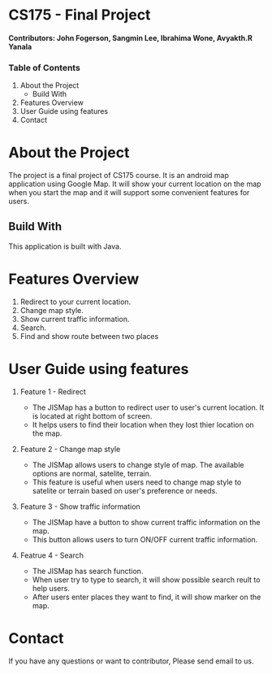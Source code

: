  # CS175 - Final Project
#### Contributors: John Fogerson, Sangmin Lee, Ibrahima Wone, Avyakth.R Yanala

### Table of Contents
1. About the Project
    * Build With
2. Features Overview
3. User Guide using features
4. Contact

# About the Project
The project is a final project of CS175 course.
It is an android map application using Google Map.
It will show your current location on the map when you start the map and it will support some convenient features for users.

## Build With
This application is built with Java.

# Features Overview
1. Redirect to your current location.
2. Change map style.
3. Show current traffic information.
4. Search.
5. Find and show route between two places

   

# User Guide using features
1. Feature 1 - Redirect
   * The JISMap has a button to redirect user to user's current location. It is located at right bottom of screen.
   * It helps users to find their location when they lost thier location on the map.
  
2. Feature 2 - Change map style
   * The JISMap allows users to change style of map. The available options are normal, satelite, terrain.
   * This feature is useful when users need to change map style to satelite or terrain based on user's preference or needs.
  
3. Feature 3 - Show traffic information
   * The JISMap have a button to show current traffic information on the map.
   * This button allows users to turn ON/OFF current traffic information. 
  
4. Featrue 4 - Search
   * The JISMap has search function.
   * When user try to type to search, it will show possible search reult to help users. 
   * After users enter places they want to find, it will show marker on the map.



# Contact
If you have any questions or want to contributor, Please send email to us.
